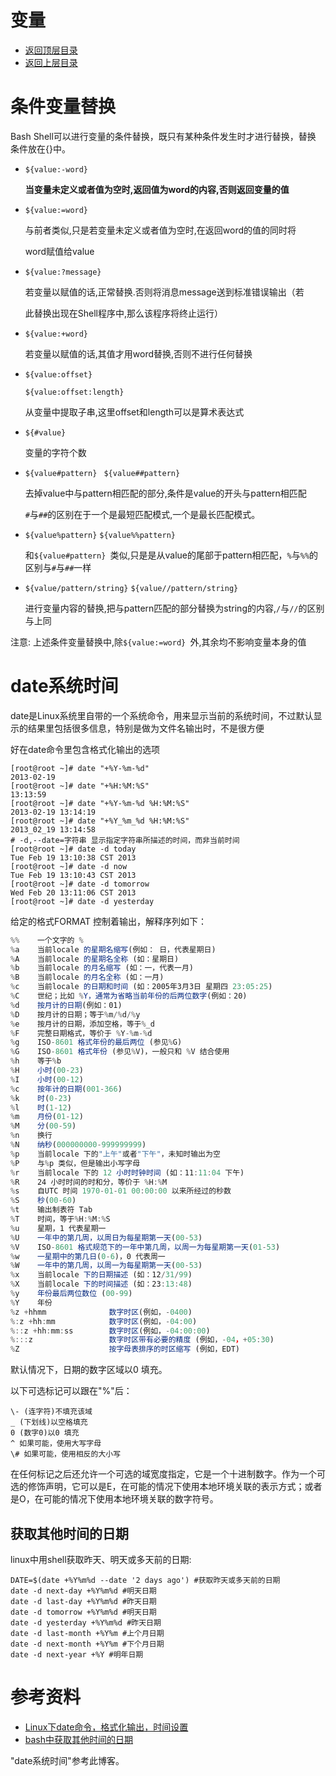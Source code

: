 # 变量

- [返回顶层目录](../../../../README.md)
- [返回上层目录](../shell.md)





# 条件变量替换

Bash Shell可以进行变量的条件替换，既只有某种条件发生时才进行替换，替换 
条件放在{}中。

* `${value:-word} `

  **当变量未定义或者值为空时,返回值为word的内容,否则返回变量的值**

* `${value:=word} `

  与前者类似,只是若变量未定义或者值为空时,在返回word的值的同时将 

  word赋值给value 

* `${value:?message} `

  若变量以赋值的话,正常替换.否则将消息message送到标准错误输出（若 

  此替换出现在Shell程序中,那么该程序将终止运行）

* `${value:+word} `

  若变量以赋值的话,其值才用word替换,否则不进行任何替换

* `${value:offset} `

  `${value:offset:length} `

  从变量中提取子串,这里offset和length可以是算术表达式

* `${#value} `

  变量的字符个数 

* `${value#pattern} `   `${value##pattern} `

  去掉value中与pattern相匹配的部分,条件是value的开头与pattern相匹配 

  `#`与`##`的区别在于一个是最短匹配模式,一个是最长匹配模式。

* `${value%pattern}`     `${value%%pattern} `

  和`${value#pattern} `类似,只是是从value的尾部于pattern相匹配，`%`与`%%`的区别与`#`与`##`一样

* `${value/pattern/string}`    `${value//pattern/string} `

  进行变量内容的替换,把与pattern匹配的部分替换为string的内容,`/`与`//`的区别与上同 

注意: 上述条件变量替换中,除`${value:=word} `外,其余均不影响变量本身的值 



# date系统时间

date是Linux系统里自带的一个系统命令，用来显示当前的系统时间，不过默认显示的结果里包括很多信息，特别是做为文件名输出时，不是很方便

好在date命令里包含格式化输出的选项

```
[root@root ~]# date "+%Y-%m-%d"
2013-02-19
[root@root ~]# date "+%H:%M:%S"
13:13:59
[root@root ~]# date "+%Y-%m-%d %H:%M:%S"
2013-02-19 13:14:19
[root@root ~]# date "+%Y_%m_%d %H:%M:%S"  
2013_02_19 13:14:58
# -d,--date=字符串 显示指定字符串所描述的时间，而非当前时间
[root@root ~]# date -d today 
Tue Feb 19 13:10:38 CST 2013
[root@root ~]# date -d now
Tue Feb 19 13:10:43 CST 2013
[root@root ~]# date -d tomorrow
Wed Feb 20 13:11:06 CST 2013
[root@root ~]# date -d yesterday
```

给定的格式FORMAT 控制着输出，解释序列如下：

```js
%%    一个文字的 %
%a    当前locale 的星期名缩写(例如： 日，代表星期日)
%A    当前locale 的星期名全称 (如：星期日)
%b    当前locale 的月名缩写 (如：一，代表一月)
%B    当前locale 的月名全称 (如：一月)
%c    当前locale 的日期和时间 (如：2005年3月3日 星期四 23:05:25)
%C    世纪；比如 %Y，通常为省略当前年份的后两位数字(例如：20)
%d    按月计的日期(例如：01)
%D    按月计的日期；等于%m/%d/%y
%e    按月计的日期，添加空格，等于%_d
%F    完整日期格式，等价于 %Y-%m-%d
%g    ISO-8601 格式年份的最后两位 (参见%G)
%G    ISO-8601 格式年份 (参见%V)，一般只和 %V 结合使用
%h    等于%b
%H    小时(00-23)
%I    小时(00-12)
%c    按年计的日期(001-366)
%k    时(0-23)
%l    时(1-12)
%m    月份(01-12)
%M    分(00-59)
%n    换行
%N    纳秒(000000000-999999999)
%p    当前locale 下的"上午"或者"下午"，未知时输出为空
%P    与%p 类似，但是输出小写字母
%r    当前locale 下的 12 小时时钟时间 (如：11:11:04 下午)
%R    24 小时时间的时和分，等价于 %H:%M
%s    自UTC 时间 1970-01-01 00:00:00 以来所经过的秒数
%S    秒(00-60)
%t    输出制表符 Tab
%T    时间，等于%H:%M:%S
%u    星期，1 代表星期一
%U    一年中的第几周，以周日为每星期第一天(00-53)
%V    ISO-8601 格式规范下的一年中第几周，以周一为每星期第一天(01-53)
%w    一星期中的第几日(0-6)，0 代表周一
%W    一年中的第几周，以周一为每星期第一天(00-53)
%x    当前locale 下的日期描述 (如：12/31/99)
%X    当前locale 下的时间描述 (如：23:13:48)
%y    年份最后两位数位 (00-99)
%Y    年份
%z +hhmm              数字时区(例如，-0400)
%:z +hh:mm            数字时区(例如，-04:00)
%::z +hh:mm:ss        数字时区(例如，-04:00:00)
%:::z                 数字时区带有必要的精度 (例如，-04，+05:30)
%Z                    按字母表排序的时区缩写 (例如，EDT)
```

默认情况下，日期的数字区域以0 填充。

以下可选标记可以跟在"%"后：

```shell
\- (连字符)不填充该域
_ (下划线)以空格填充
0 (数字0)以0 填充
^ 如果可能，使用大写字母
\# 如果可能，使用相反的大小写
```

在任何标记之后还允许一个可选的域宽度指定，它是一个十进制数字。作为一个可选的修饰声明，它可以是E，在可能的情况下使用本地环境关联的表示方式；或者是O，在可能的情况下使用本地环境关联的数字符号。

## 获取其他时间的日期

linux中用shell获取昨天、明天或多天前的日期:

```shell
DATE=$(date +%Y%m%d --date '2 days ago') #获取昨天或多天前的日期
date -d next-day +%Y%m%d #明天日期 
date -d last-day +%Y%m%d #昨天日期 
date -d tomorrow +%Y%m%d #明天日期 
date -d yesterday +%Y%m%d #昨天日期 
date -d last-month +%Y%m #上个月日期 
date -d next-month +%Y%m #下个月日期 
date -d next-year +%Y #明年日期 
```





# 参考资料

* [Linux下date命令，格式化输出，时间设置](https://blog.csdn.net/jk110333/article/details/8590746/)
* [bash中获取其他时间的日期](https://blog.51cto.com/liucb/1845201)

"date系统时间"参考此博客。

